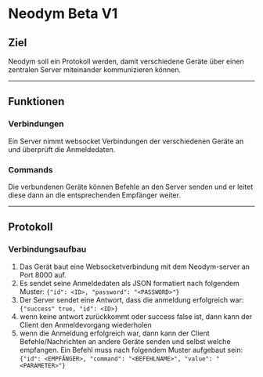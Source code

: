 # Neodym Beta V1

## Ziel
Neodym soll ein Protokoll werden, damit verschiedene Geräte über einen zentralen Server miteinander kommunizieren können.

---

## Funktionen

### Verbindungen
Ein Server nimmt websocket Verbindungen der verschiedenen Geräte an und überprüft die Anmeldedaten.

### Commands
Die verbundenen Geräte können Befehle an den Server senden und er leitet diese dann an die entsprechenden Empfänger weiter.

---

## Protokoll

### Verbindungsaufbau
1. Das Gerät baut eine Websocketverbindung mit dem Neodym-server an Port 8000 auf. 
2. Es sendet seine Anmeldedaten als JSON formatiert nach folgendem Muster: 
   `{"id": <ID>, "password": "<PASSWORD>"}`
3. Der Server sendet eine Antwort, dass die anmeldung erfolgreich war:
  `{"success" true, "id": <ID>}`
4. wenn keine antwort zurückkommt oder success false ist, dann kann der Client den Anmeldevorgang wiederholen
5. wenn die Anmeldung erfolgreich war, dann kann der Client Befehle/Nachrichten an andere Geräte senden und selbst welche empfangen. Ein Befehl muss nach folgendem Muster aufgebaut sein:
`{"id": <EMPFÄNGER>, "command": "<BEFEHLNAME>", "value": "<PARAMETER>"}`
